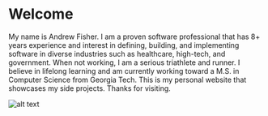 # Welcome
My name is Andrew Fisher. I am a proven software professional that has 8+ years experience and interest in defining, building, and implementing software in diverse industries such as healthcare, high-tech, and government. When not working, I am a serious triathlete and runner. I believe in lifelong learning and am currently working toward a M.S. in Computer Science from Georgia Tech. This is my personal website that showcases my side projects. Thanks for visiting.

![alt text](http://andrewfisher.me/assets/images/andrew-bw-small.jpg "Andrew Fisher")
